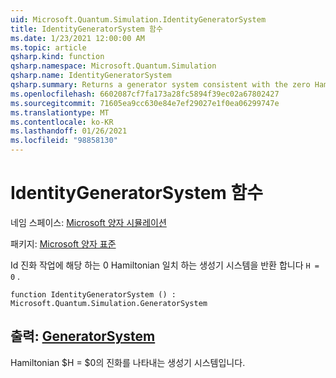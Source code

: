 ```yaml
---
uid: Microsoft.Quantum.Simulation.IdentityGeneratorSystem
title: IdentityGeneratorSystem 함수
ms.date: 1/23/2021 12:00:00 AM
ms.topic: article
qsharp.kind: function
qsharp.namespace: Microsoft.Quantum.Simulation
qsharp.name: IdentityGeneratorSystem
qsharp.summary: Returns a generator system consistent with the zero Hamiltonian `H = 0`, which corresponds to the identity evolution operation.
ms.openlocfilehash: 6602087cf7fa173a28fc5894f39ec02a67802427
ms.sourcegitcommit: 71605ea9cc630e84e7ef29027e1f0ea06299747e
ms.translationtype: MT
ms.contentlocale: ko-KR
ms.lasthandoff: 01/26/2021
ms.locfileid: "98858130"
---
```

# <a name="identitygeneratorsystem-function"></a>IdentityGeneratorSystem 함수

네임 스페이스: [Microsoft 양자 시뮬레이션](xref:Microsoft.Quantum.Simulation)

패키지: [Microsoft 양자 표준](https://nuget.org/packages/Microsoft.Quantum.Standard)


Id 진화 작업에 해당 하는 0 Hamiltonian 일치 하는 생성기 시스템을 반환 합니다 `H = 0` .

```qsharp
function IdentityGeneratorSystem () : Microsoft.Quantum.Simulation.GeneratorSystem
```


## <a name="output--generatorsystem"></a>출력: [GeneratorSystem](xref:Microsoft.Quantum.Simulation.GeneratorSystem)

Hamiltonian $H = $0의 진화를 나타내는 생성기 시스템입니다.